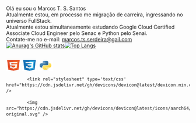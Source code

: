 Olá eu sou o Marcos T. S. Santos<br>
Atualmente estou, em processo me migração de carreira, ingressando no universo FullStack.<br>
Atualmente estou simultaneamente estudando Google Cloud Certified Associate Cloud Engineer pelo Senac e Python pelo Senai.<br>
Contate-me no e-mail: marcos.ts.serdeira@gail.com<br>
[![Anurag's GitHub stats](https://github-readme-stats.vercel.app/api?username=marcostsantos-dev&theme=dark&show_icons=true)](https://github.com/marcostsantos-dev/github-readme-stats)[![Top Langs](https://github-readme-stats.vercel.app/api/top-langs/?username=marcostsantos-dev&layout=donut&theme=dark)](https://github.com/marcostsantos-dev/github-readme-stats)<br>
<div style="display: inline_block"><br>
  <img align="center" alt="Rafa-HTML" height="30" width="40" src="https://raw.githubusercontent.com/devicons/devicon/master/icons/html5/html5-original.svg">
  <img align="center" alt="Rafa-CSS" height="30" width="40" src="https://raw.githubusercontent.com/devicons/devicon/master/icons/css3/css3-original.svg">
  <img align="center" alt="Rafa-Python" height="30" width="40" src="https://raw.githubusercontent.com/devicons/devicon/master/icons/python/python-original.svg">
  
            <link rel="stylesheet" type='text/css' href="https://cdn.jsdelivr.net/gh/devicons/devicon@latest/devicon.min.css" />
            
            <img src="https://cdn.jsdelivr.net/gh/devicons/devicon@latest/icons/aarch64/aarch64-original.svg" />
          
          
</div>

